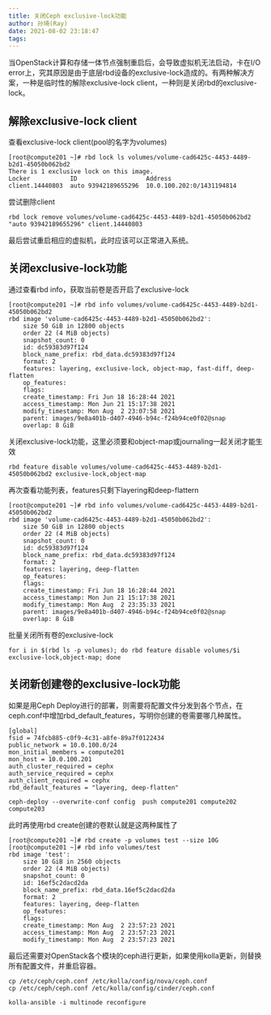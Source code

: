 ```yaml
---
title: 关闭Ceph exclusive-lock功能
author: 孙琦(Ray)
date: 2021-08-02 23:18:47
tags:
---
```

当OpenStack计算和存储一体节点强制重启后，会导致虚拟机无法启动，卡在I/O error上，究其原因是由于底层rbd设备的exclusive-lock造成的。有两种解决方案，一种是临时性的解除exclusive-lock client，一种则是关闭rbd的exclusive-lock。

<!-- more -->

## 解除exclusive-lock client

查看exclusive-lock client(pool的名字为volumes)

```
[root@compute201 ~]# rbd lock ls volumes/volume-cad6425c-4453-4489-b2d1-45050b062bd2
There is 1 exclusive lock on this image.
Locker           ID                   Address
client.14440803  auto 93942189655296  10.0.100.202:0/1431194814
```

尝试删除client

```
rbd lock remove volumes/volume-cad6425c-4453-4489-b2d1-45050b062bd2 "auto 93942189655296" client.14440803
```

最后尝试重启相应的虚拟机，此时应该可以正常进入系统。

## 关闭exclusive-lock功能

通过查看rbd info，获取当前卷是否开启了exclusive-lock

```
[root@compute201 ~]# rbd info volumes/volume-cad6425c-4453-4489-b2d1-45050b062bd2
rbd image 'volume-cad6425c-4453-4489-b2d1-45050b062bd2':
	size 50 GiB in 12800 objects
	order 22 (4 MiB objects)
	snapshot_count: 0
	id: dc59383d97f124
	block_name_prefix: rbd_data.dc59383d97f124
	format: 2
	features: layering, exclusive-lock, object-map, fast-diff, deep-flatten
	op_features:
	flags:
	create_timestamp: Fri Jun 18 16:28:44 2021
	access_timestamp: Mon Jun 21 15:17:38 2021
	modify_timestamp: Mon Aug  2 23:07:58 2021
	parent: images/9e8a401b-d407-4946-b94c-f24b94ce0f02@snap
	overlap: 8 GiB
```

关闭exclusive-lock功能，这里必须要和object-map或journaling一起关闭才能生效

```
rbd feature disable volumes/volume-cad6425c-4453-4489-b2d1-45050b062bd2 exclusive-lock,object-map
```

再次查看功能列表，features只剩下layering和deep-flattern

```
[root@compute201 ~]# rbd info volumes/volume-cad6425c-4453-4489-b2d1-45050b062bd2
rbd image 'volume-cad6425c-4453-4489-b2d1-45050b062bd2':
	size 50 GiB in 12800 objects
	order 22 (4 MiB objects)
	snapshot_count: 0
	id: dc59383d97f124
	block_name_prefix: rbd_data.dc59383d97f124
	format: 2
	features: layering, deep-flatten
	op_features:
	flags:
	create_timestamp: Fri Jun 18 16:28:44 2021
	access_timestamp: Mon Jun 21 15:17:38 2021
	modify_timestamp: Mon Aug  2 23:35:33 2021
	parent: images/9e8a401b-d407-4946-b94c-f24b94ce0f02@snap
	overlap: 8 GiB
```

批量关闭所有卷的exclusive-lock

```
for i in $(rbd ls -p volumes); do rbd feature disable volumes/$i exclusive-lock,object-map; done
```

## 关闭新创建卷的exclusive-lock功能

如果是用Ceph Deploy进行的部署，则需要将配置文件分发到各个节点，在ceph.conf中增加rbd_default_features，写明你创建的卷需要哪几种属性。

```
[global]
fsid = 74fcb885-c0f9-4c31-a8fe-89a7f0122434
public_network = 10.0.100.0/24
mon_initial_members = compute201
mon_host = 10.0.100.201
auth_cluster_required = cephx
auth_service_required = cephx
auth_client_required = cephx
rbd_default_features = "layering, deep-flatten"
```

```
ceph-deploy --overwrite-conf config  push compute201 compute202 compute203
```

此时再使用rbd create创建的卷默认就是这两种属性了

```
[root@compute201 ~]# rbd create -p volumes test --size 10G
[root@compute201 ~]# rbd info volumes/test
rbd image 'test':
	size 10 GiB in 2560 objects
	order 22 (4 MiB objects)
	snapshot_count: 0
	id: 16ef5c2dacd2da
	block_name_prefix: rbd_data.16ef5c2dacd2da
	format: 2
	features: layering, deep-flatten
	op_features:
	flags:
	create_timestamp: Mon Aug  2 23:57:23 2021
	access_timestamp: Mon Aug  2 23:57:23 2021
	modify_timestamp: Mon Aug  2 23:57:23 2021
```

最后还需要对OpenStack各个模块的ceph进行更新，如果使用kolla更新，则替换所有配置文件，并重启容器。

```
cp /etc/ceph/ceph.conf /etc/kolla/config/nova/ceph.conf
cp /etc/ceph/ceph.conf /etc/kolla/config/cinder/ceph.conf

kolla-ansible -i multinode reconfigure
```


